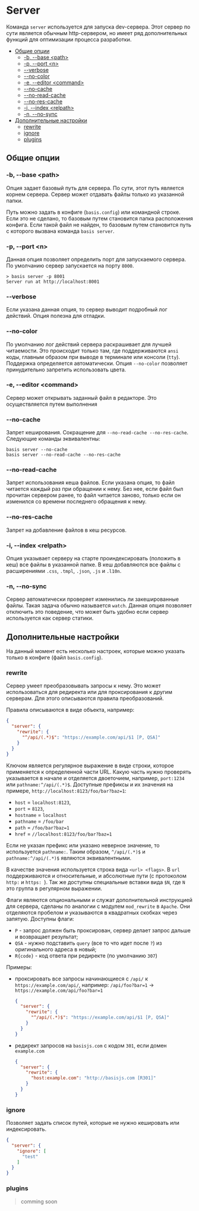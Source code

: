 # Server

Команда `server` используется для запуска dev-сервера. Этот сервер по сути является обычным http-сервером, но имеет ряд дополнительных функций для оптимизации процесса разработки.

<!-- MarkdownTOC -->

- [Общие опции](#Общие-опции)
  - [-b, --base &lt;path>](#-b---base-ltpath)
  - [-p, --port &lt;n>](#-p---port-ltn)
  - [--verbose](#--verbose)
  - [--no-color](#--no-color)
  - [-e, --editor &lt;command>](#-e---editor-ltcommand)
  - [--no-cache](#--no-cache)
  - [--no-read-cache](#--no-read-cache)
  - [--no-res-cache](#--no-res-cache)
  - [-i, --index &lt;relpath>](#-i---index-ltrelpath)
  - [-n, --no-sync](#-n---no-sync)
- [Дополнительные настройки](#Дополнительные-настройки)
  - [rewrite](#rewrite)
  - [ignore](#ignore)
  - [plugins](#plugins)

<!-- /MarkdownTOC -->

## Общие опции

### -b, --base &lt;path>

Опция задает базовый путь для сервера. По сути, этот путь является корнем сервера. Сервер может отдавать файлы только из указанной папки.

Путь можно задать в конфиге (`basis.config`) или командной строке. Если это не сделано, то базовым путем становится папка расположения конфига. Если такой файл не найден, то базовым путем становится путь с которого вызвана команда `basis server`.

### -p, --port &lt;n>

Данная опция позволяет определить порт для запускаемого сервера. По умолчанию сервер запускается на порту `8000`.

```
> basis server -p 8001
Server run at http://localhost:8001
```

### --verbose

Если указана данная опция, то сервер выводит подробный лог действий. Опция полезна для отладки.

### --no-color

По умолчанию лог действий сервера раскрашивает для лучшей читаемости. Это происходит только там, где поддерживаются `ansi` коды, главным образом при выводе в терминале или консоли (`tty`). Поддержка определяется автоматически. Опция `--no-color` позволяет принудительно запретить использовать цвета.

### -e, --editor &lt;command>

Сервер может открывать заданный файл в редакторе. Это осуществляется путем выполнения

### --no-cache

Запрет кеширования. Сокращение для `--no-read-cache --no-res-cache`. Следующие команды эквивалентны:

```
basis server --no-cache
basis server --no-read-cache --no-res-cache
```

### --no-read-cache

Запрет использования кеша файлов. Если указана опция, то файл читается каждый раз при обращении к нему. Без нее, если файл был прочитан сервером ранее, то файл читается заново, только если он изменился со времени последнего обращения к нему.

### --no-res-cache

Запрет на добавление файлов в кеш ресурсов.

### -i, --index &lt;relpath>

Опция указывает серверу на старте проиндексировать (положить в кеш) все файлы в указанной папке. В кеш добавляются все файлы с расширениями `.css`, `.tmpl`, `.json`, `.js` и `.l10n`.

### -n, --no-sync

Сервер автоматически проверяет изменились ли закешированные файлы. Такая задача обычно называется `watch`. Данная опция позволяет отключить это поведение, что может быть удобно если сервер используется как сервер статики.

## Дополнительные настройки

На данный момент есть несколько настроек, которые можно указать только в конфиге (файл `basis.config`).

### rewrite

Сервер умеет преобразовывать запросы к нему. Это может использоваться для редиректа или для проксирования к другим серверам. Для этого описываются правила преобразований.

Правила описываются в виде объекта, например:

```json
{
  "server": {
    "rewrite": {
      "^/api/(.*)$": "https://example.com/api/$1 [P, QSA]"
    }
  }
}
```

Ключом является регулярное выражение в виде строки, которое применяется к определенной части URL. Какую часть нужно проверять указывается в начале и отделяется двоеточием, например, `port:1234` или `pathname:^/api/(.*)$`. Доступные префиксы и их значения на примере, `http://localhost:8123/foo/bar?baz=1`:

- `host` = `localhost:8123`,
- `port` = `8123`,
- `hostname` = `localhost`
- `pathname` = `/foo/bar`
- `path` = `/foo/bar?baz=1`
- `href` = `//localhost:8123/foo/bar?baz=1`

Если не указан префикс или указано неверное значение, то используется `pathname:`. Таким образом, `^/api/(.*)$` и `pathname:^/api/(.*)$` являются эквивалентными.

В качестве значения используется строка вида `<url> <flags>`. В `url` поддерживаются и относительные, и абсолютные пути (с протоколом `http:` и `https: `). Так же доступны специальные вставки вида `$N`, где `N` это группа в регулярном выражении.

Флаги являются опциональными и служат дополнительной инструкцией для сервера, сделаны по аналогии с модулем `mod_rewrite` в `Apache`. Они отделяются пробелом и указываются в квадратных скобках через запятую. Доступны флаги:

- `P` - запрос должен быть проксирован, сервер делает запрос дальше и возвращает результат;
- `QSA` - нужно подставить `query` (все то что идет после `?`) из оригинального адреса в новый;
- `R{code}` - код ответа при редиректе (по умолчанию `307`)

Примеры:

- проксировать все запросы начинающиеся с `/api/` к `https://example.com/api/`, например: `/api/foo?bar=1` → `https://example.com/api/foo?bar=1`
    ```json
    {
      "server": {
        "rewrite": {
          "^/api/(.*)$": "https://example.com/api/$1 [P, QSA]"
        }
      }
    }
    ```
- редирект запросов на `basisjs.com` с кодом `301`, если домен `example.com`
    ```json
    {
      "server": {
        "rewrite": {
          "host:example.com": "http://basisjs.com [R301]"
        }
      }
    }
    ```

### ignore

Позволяет задать список путей, которые не нужно кешировать или индексировать.

```json
{
  "server": {
    "ignore": [
      "test"
    ]
  }
}
```

### plugins

> comming soon
